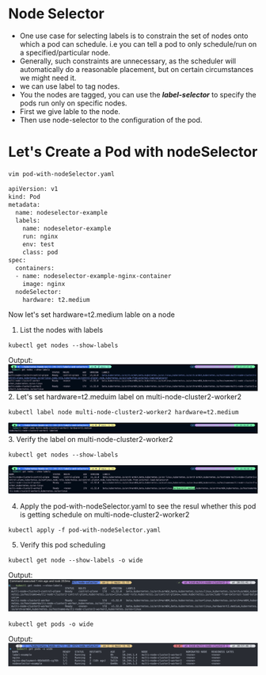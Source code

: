 # Node Selector

- One use case for selecting labels is to constrain the set of nodes onto which a pod can schedule. i.e you can tell a pod to only schedule/run on a specified/particular node.
- Generally, such constraints are unnecessary, as the scheduler will automatically do a reasonable placement, but on certain circumstances we might need it.
- we can use label to tag nodes.
- You the nodes are tagged, you can use the **_label-selector_** to specify the pods run only on specific nodes.
- First we give lable to the node.
- Then use node-selector to the configuration of the pod.

# Let's Create a Pod with nodeSelector

```
vim pod-with-nodeSelector.yaml
```

```
apiVersion: v1
kind: Pod
metadata:
  name: nodeselector-example
  labels:
    name: nodeseletor-example
    run: nginx
    env: test
    class: pod
spec:
  containers:
  - name: nodeselector-example-nginx-container
    image: nginx
  nodeSelector:
    hardware: t2.medium
```

Now let's set hardware=t2.medium lable on a node

1. List the nodes with labels

```
kubectl get nodes --show-labels
```

Output:
![List all nodes with labels(kubectl get nodes --show-labels)](image.png) 2. Let's set hardware=t2.meduim label on multi-node-cluster2-worker2

```
kubectl label node multi-node-cluster2-worker2 hardware=t2.medium
```

![alt text](image-1.png) 3. Verify the label on multi-node-cluster2-worker2

```
kubectl get nodes --show-labels
```

![list nodes with labels to verify labeling ](image-2.png)

4. Apply the pod-with-nodeSelector.yaml to see the resul whether this pod is getting schedule on multi-node-cluster2-worker2

```
kubectl apply -f pod-with-nodeSelector.yaml
```

5. Verify this pod scheduling

```
kubectl get node --show-labels -o wide
```

Output:
![list nodes with labels](image-3.png)

```
kubectl get pods -o wide
```

Output:
![list nodes with more details (kubectl get pods -o wide )](image-5.png)
